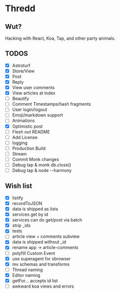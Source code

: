 # Thredd

## Wut?

Hacking with React, Koa, Tap, and other party animals.

## TODOS

- [x] Astroturf
- [x] Store/View
- [x] Post
- [x] Reply
- [x] View user comments
- [x] View articles at index
- [ ] Beautify
- [ ] Comment Timestamps/hash fragments
- [ ] User login/logout
- [ ] Emoji/markdown support
- [ ] Animations
- [x] Optimistic post
- [ ] Flesh out README
- [ ] Add License
- [ ] logging
- [ ] Production Build
- [ ] Stream
- [ ] Commit Monk changes
- [ ] Debug tap & monk db.close()
- [ ] Debug tap & node --harmony

## Wish list

- [x] listify
- [x] recordToJSON
- [x] data is shipped as lists
- [x] services get by id
- [x] services can do get/post via batch
- [x] strip _ids
- [x] tests
- [ ] article view + comments subview
- [x] data is shipped without _id
- [x] rename app -> article-comments
- [ ] polyfill Custom Event
- [x] use superagent for xbrowser
- [x] mv schemas and transforms
- [ ] Thread naming
- [x] Editor naming
- [x] getFor... accepts id list
- [ ] awkward koa views and errors
